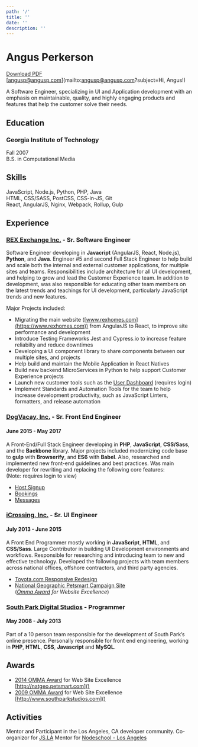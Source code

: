 ```yaml
---
path: '/'
title: ''
date: ''
description: ''
---
```


# Angus Perkerson

[Download PDF](/angus-perkerson-resume.pdf)  
[angusp@angusp.com](mailto:angusp@angusp.com?subject=Hi, Angus!)

A Software Engineer, specializing in UI and Application development with an emphasis on maintainable, quality, and highly engaging products and features that help the customer solve their needs.

## Education

### Georgia Institute of Technology

Fall 2007  
B.S. in Computational Media

## Skills

JavaScript, Node.js, Python, PHP, Java  
HTML, CSS/SASS, PostCSS, CSS-in-JS, Git  
React, AngularJS, Nginx, Webpack, Rollup, Gulp

## Experience

### [REX Exchange Inc.](https://www.rexhomes.com) - Sr. Software Engineer

Software Engineer developing in **Javacript** (AngularJS, React, Node.js), **Python**, and **Java**. Engineer #5 and second Full Stack Engineer to help build and scale both the internal and external customer applications, for multiple sites and teams. Responsibilities include architecture for all UI development, and helping to grow and lead the Customer Experience team. In addition to development, was also responsible for educating other team members on the latest trends and teachings for UI development, particularly JavaScript trends and new features.

Major Projects included:

- Migrating the main website ([www.rexhomes.com](https://www.rexhomes.com)) from AngularJS to React, to improve site performance and development
- Introduce Testing Frameworks Jest and Cypress.io to increase feature reliabilty and reduce downtimes
- Developing a UI component library to share components between our multiple sites, and projects
- Help build and maintain the Mobile Application in React Natives
- Build new backend MicroServices in Python to help support Customer Experience projects
- Launch new customer tools such as the [User Dashboard](https://dashboard.rexhomes.com) (requires login)
- Implement Standards and Automation Tools for the team to help increase development productivity, such as JavaScript Linters, formatters, and release automation

### [DogVacay, Inc.](https://dogvacay.com) - Sr. Front End Engineer

#### June 2015 - May 2017

A Front-End/Full Stack Engineer developing in **PHP**, **JavaScript**, **CSS/Sass**, and the **Backbone** library. Major projects included modernizing code base to **gulp** with **Browserify**, and **ES6** with **Babel**. Also, researched and implemented new front-end guidelines and best practices. Was main developer for rewriting and replacing the following core features:  
(Note: requires login to view)

- [Host Signup](https://dogvacay.com/signup/host)
- [Bookings](https://dogvacay.com/account/bookings)
- [Messages](https://dogvacay.com/account/mesages)

### [**iCrossing, Inc.**](http://icrossing.com) - Sr. UI Engineer

#### July 2013 - June 2015

A Front End Programmer mostly working in **JavaScript**, **HTML**, and **CSS/Sass**. Large Contributor in building UI Development environments and workflows. Responsible for researching and introducing team to new and effective technology. Developed the following projects with team members across national offices, offshore contractors, and third party agencies.

- [Toyota.com Responsive Redesign](http://www.toyota.com/trdpro)
- [National Geographic Petsmart Campaign Site](http://natgeo.petsmart.com/)  
  (_[Omma Award](http://www.mediapost.com/ommaawards/winners/?event=2014) for Website Excellence_)

### [**South Park Digital Studios**](http://www.southparkstudios.com) - Programmer

#### May 2008 - July 2013

Part of a 10 person team responsible for the development of South Park’s online presence. Personally responsible for front end engineering, working in **PHP**, **HTML**, **CSS**, **Javascript** and **MySQL**.

## Awards

- [2014 OMMA Award](http://www.mediapost.com/ommaawards/winners/?event=2014) for Web Site Excellence  
  [http://natgeo.petsmart.com]()
- [2009 OMMA Award](http://www.mediapost.com/ommaawards/winners/?event=2009) for Web Site Excellence  
  [http://www.southparkstudios.com]()

## Activities

Mentor and Participant in the Los Angeles, CA developer community.
Co-organizor for [JS.LA](https://JS.LA)
Mentor for [Nodeschool - Los Angeles](https://nodeschool.io/los-angeles/)
